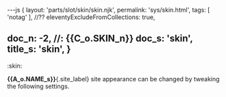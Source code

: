 ---js
{
  layout: 'parts/slot/skin/skin.njk',
  permalink: 'sys/skin.html',
  tags: [ 'notag' ],
  //?? eleventyExcludeFromCollections: true,

  doc_n: -2,        //: {{C_o.SKIN_n}}
  doc_s: 'skin',
  title_s: 'skin',
}
---
:skin:


__{{A_o.NAME_s}}__{.site_label} site appearance can be changed by tweaking the following settings.